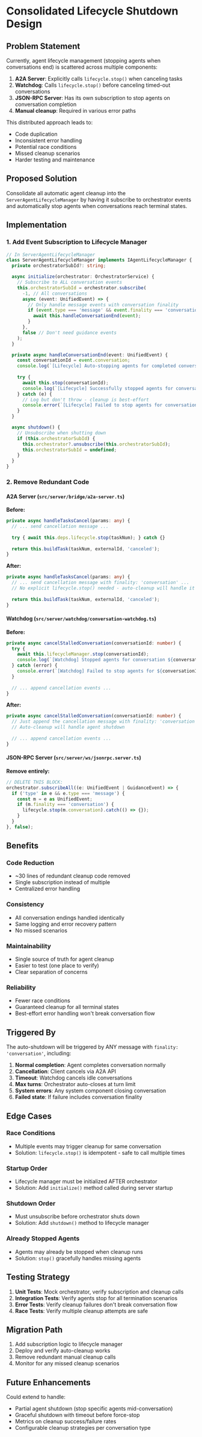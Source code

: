 # Consolidated Lifecycle Shutdown Design

## Problem Statement

Currently, agent lifecycle management (stopping agents when conversations end) is scattered across multiple components:

1. **A2A Server**: Explicitly calls `lifecycle.stop()` when canceling tasks
2. **Watchdog**: Calls `lifecycle.stop()` before canceling timed-out conversations  
3. **JSON-RPC Server**: Has its own subscription to stop agents on conversation completion
4. **Manual cleanup**: Required in various error paths

This distributed approach leads to:
- Code duplication
- Inconsistent error handling
- Potential race conditions
- Missed cleanup scenarios
- Harder testing and maintenance

## Proposed Solution

Consolidate all automatic agent cleanup into the `ServerAgentLifecycleManager` by having it subscribe to orchestrator events and automatically stop agents when conversations reach terminal states.

## Implementation

### 1. Add Event Subscription to Lifecycle Manager

```typescript
// In ServerAgentLifecycleManager
class ServerAgentLifecycleManager implements IAgentLifecycleManager {
  private orchestratorSubId?: string;

  async initialize(orchestrator: OrchestratorService) {
    // Subscribe to ALL conversation events
    this.orchestratorSubId = orchestrator.subscribe(
      -1, // All conversations
      async (event: UnifiedEvent) => {
        // Only handle message events with conversation finality
        if (event.type === 'message' && event.finality === 'conversation') {
          await this.handleConversationEnd(event);
        }
      },
      false // Don't need guidance events
    );
  }

  private async handleConversationEnd(event: UnifiedEvent) {
    const conversationId = event.conversation;
    console.log(`[Lifecycle] Auto-stopping agents for completed conversation ${conversationId}`);
    
    try {
      await this.stop(conversationId);
      console.log(`[Lifecycle] Successfully stopped agents for conversation ${conversationId}`);
    } catch (e) {
      // Log but don't throw - cleanup is best-effort
      console.error(`[Lifecycle] Failed to stop agents for conversation ${conversationId}:`, e);
    }
  }

  async shutdown() {
    // Unsubscribe when shutting down
    if (this.orchestratorSubId) {
      this.orchestrator?.unsubscribe(this.orchestratorSubId);
      this.orchestratorSubId = undefined;
    }
  }
}
```

### 2. Remove Redundant Code

#### A2A Server (`src/server/bridge/a2a-server.ts`)

**Before:**
```typescript
private async handleTasksCancel(params: any) {
  // ... send cancellation message ...
  
  try { await this.deps.lifecycle.stop(taskNum); } catch {}
  
  return this.buildTask(taskNum, externalId, 'canceled');
}
```

**After:**
```typescript
private async handleTasksCancel(params: any) {
  // ... send cancellation message with finality: 'conversation' ...
  // No explicit lifecycle.stop() needed - auto-cleanup will handle it
  
  return this.buildTask(taskNum, externalId, 'canceled');
}
```

#### Watchdog (`src/server/watchdog/conversation-watchdog.ts`)

**Before:**
```typescript
private async cancelStalledConversation(conversationId: number) {
  try {
    await this.lifecycleManager.stop(conversationId);
    console.log(`[Watchdog] Stopped agents for conversation ${conversationId}`);
  } catch (error) {
    console.error(`[Watchdog] Failed to stop agents for ${conversationId}:`, error);
  }
  
  // ... append cancellation events ...
}
```

**After:**
```typescript
private async cancelStalledConversation(conversationId: number) {
  // Just append the cancellation message with finality: 'conversation'
  // Auto-cleanup will handle agent shutdown
  
  // ... append cancellation events ...
}
```

#### JSON-RPC Server (`src/server/ws/jsonrpc.server.ts`)

**Remove entirely:**
```typescript
// DELETE THIS BLOCK:
orchestrator.subscribeAll((e: UnifiedEvent | GuidanceEvent) => {
  if ('type' in e && e.type === 'message') {
    const m = e as UnifiedEvent;
    if (m.finality === 'conversation') {
      lifecycle.stop(m.conversation).catch(() => {});
    }
  }
}, false);
```

## Benefits

### Code Reduction
- ~30 lines of redundant cleanup code removed
- Single subscription instead of multiple
- Centralized error handling

### Consistency
- All conversation endings handled identically
- Same logging and error recovery pattern
- No missed scenarios

### Maintainability
- Single source of truth for agent cleanup
- Easier to test (one place to verify)
- Clear separation of concerns

### Reliability
- Fewer race conditions
- Guaranteed cleanup for all terminal states
- Best-effort error handling won't break conversation flow

## Triggered By

The auto-shutdown will be triggered by ANY message with `finality: 'conversation'`, including:

1. **Normal completion**: Agent completes conversation normally
2. **Cancellation**: Client cancels via A2A API
3. **Timeout**: Watchdog cancels idle conversations  
4. **Max turns**: Orchestrator auto-closes at turn limit
5. **System errors**: Any system component closing conversation
6. **Failed state**: If failure includes conversation finality

## Edge Cases

### Race Conditions
- Multiple events may trigger cleanup for same conversation
- Solution: `lifecycle.stop()` is idempotent - safe to call multiple times

### Startup Order
- Lifecycle manager must be initialized AFTER orchestrator
- Solution: Add `initialize()` method called during server startup

### Shutdown Order  
- Must unsubscribe before orchestrator shuts down
- Solution: Add `shutdown()` method to lifecycle manager

### Already Stopped Agents
- Agents may already be stopped when cleanup runs
- Solution: `stop()` gracefully handles missing agents

## Testing Strategy

1. **Unit Tests**: Mock orchestrator, verify subscription and cleanup calls
2. **Integration Tests**: Verify agents stop for all termination scenarios
3. **Error Tests**: Verify cleanup failures don't break conversation flow
4. **Race Tests**: Verify multiple cleanup attempts are safe

## Migration Path

1. Add subscription logic to lifecycle manager
2. Deploy and verify auto-cleanup works
3. Remove redundant manual cleanup calls
4. Monitor for any missed cleanup scenarios

## Future Enhancements

Could extend to handle:
- Partial agent shutdown (stop specific agents mid-conversation)
- Graceful shutdown with timeout before force-stop
- Metrics on cleanup success/failure rates
- Configurable cleanup strategies per conversation type